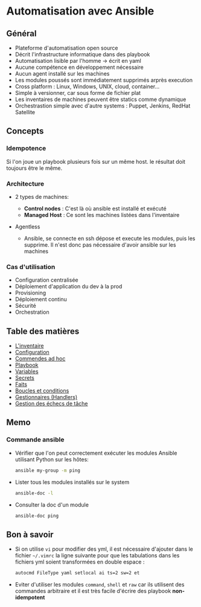 # Automatisation avec Ansible

## Général

- Plateforme d'automatisation open source
- Décrit l'infrastructure informatique dans des playbook
- Automatisation lisible par l'homme -> écrit en yaml
- Aucune compétence en développement nécessaire
- Aucun agent installé sur les machines
- Les modules poussés sont immédiatement supprimés arprès execution
- Cross platform : Linux, Windows, UNIX, cloud, container...
- Simple à versionner, car sous forme de fichier plat
- Les inventaires de machines peuvent être statics comme dynamique
- Orchestrastion simple avec d'autre systems : Puppet, Jenkins, RedHat Satellite

## Concepts

### Idempotence

Si l'on joue un playbook plusieurs fois sur un même host. le résultat doit toujours être le même.

### Architecture

- 2 types de machines:
  - **Control nodes** : C'est là où ansible est installé et exécuté
  - **Managed Host** : Ce sont les machines listées dans l'inventaire

- Agentless
  - Ansible, se connecte en ssh dépose et execute les modules, puis les supprime. Il n'est donc pas nécessaire d'avoir ansible sur les machines

### Cas d'utilisation

- Configuration centralisée
- Déploiement d'application du dev à la prod
- Provisioning
- Déploiement continu
- Sécurité
- Orchestration

## Table des matières

- [L'inventaire](./01_inventaire/inventaire.md)
- [Configuration](./02_configuration/configuration.md)
- [Commendes ad hoc](./03_commande-ad-hoc/command.md)
- [Playbook](./04_playbook/playbook.md)
- [Variables](./05_variables/variables.md)
- [Secrets](./06_secrets/secrets.md)
- [Faits](./07_faits/faits.md)
- [Boucles et conditions](./08_controle-taches/boucles-conditions.md)
- [Gestionnaires (Handlers)](./08_controle-taches/gestionnaires.md)
- [Gestion des échecs de tâche](./08_controle-taches/echecs-tache.md)

## Memo

### Commande ansible

- Vérifier que l'on peut correctement exécuter les modules Ansible utilisant Python sur les hôtes:

    ```sh
    ansible my-group -m ping
    ```

- Lister tous les modules installés sur le system

    ```sh
    ansible-doc -l
    ```

- Consulter la doc d'un module

    ```sh
    ansible-doc ping
    ```

## Bon à savoir

- Si on utilise `vi` pour modifier des yml, il est nécessaire d'ajouter dans le fichier `~/.vimrc` la ligne suivante pour que les tabulations dans les fichiers yml soient transformées en double espace :

  ```sh
  autocmd FileType yaml setlocal ai ts=2 sw=2 et
  ```

- Eviter d'utiliser les modules `command`, `shell` et `raw` car ils utilisent des commandes arbitraire et il est très facile d'écrire des playbook **non-idempotent**
